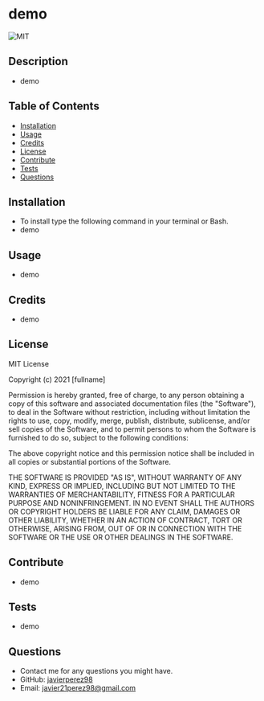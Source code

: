 # demo

![MIT](https://img.shields.io/github/license/microsoft/vscode)

## Description

<!-- Provide a short description explaining the what, why, and how of your project.
What was your motivation? Why did you build this project? What problem does it solve? What did you learn? -->

- demo

## Table of Contents

- [Installation](#installation)
- [Usage](#usage)
- [Credits](#credits)
- [License](#license)
- [Contribute](#contribute)
- [Tests](#tests)
- [Questions](#questions)

## Installation

<!-- What are the steps required to install your project? Provide a step-by-step description of how to get the development environment running. -->

- To install type the following command in your terminal or Bash.
- demo

## Usage

<!-- Provide instructions and examples for use. Include screenshots as needed. -->

- demo

## Credits

<!-- List your collaborators, if any, with links to their GitHub profiles. Links to websites or resources. -->

- demo

## License

<!-- If you need help choosing a license, refer to https://choosealicense.com/ -->

MIT License

Copyright (c) 2021 [fullname]

Permission is hereby granted, free of charge, to any person obtaining a copy
of this software and associated documentation files (the "Software"), to deal
in the Software without restriction, including without limitation the rights
to use, copy, modify, merge, publish, distribute, sublicense, and/or sell
copies of the Software, and to permit persons to whom the Software is
furnished to do so, subject to the following conditions:

The above copyright notice and this permission notice shall be included in all
copies or substantial portions of the Software.

THE SOFTWARE IS PROVIDED "AS IS", WITHOUT WARRANTY OF ANY KIND, EXPRESS OR
IMPLIED, INCLUDING BUT NOT LIMITED TO THE WARRANTIES OF MERCHANTABILITY,
FITNESS FOR A PARTICULAR PURPOSE AND NONINFRINGEMENT. IN NO EVENT SHALL THE
AUTHORS OR COPYRIGHT HOLDERS BE LIABLE FOR ANY CLAIM, DAMAGES OR OTHER
LIABILITY, WHETHER IN AN ACTION OF CONTRACT, TORT OR OTHERWISE, ARISING FROM,
OUT OF OR IN CONNECTION WITH THE SOFTWARE OR THE USE OR OTHER DEALINGS IN THE
SOFTWARE.

## Contribute

<!-- If you created an application or package and would like other developers to contribute it, you can include guidelines for how to do so. -->

- demo

## Tests

<!-- If your project has any tests provide examples on how to run them here. -->

- demo

## Questions

- Contact me for any questions you might have.
- GitHub: [javierperez98](https://github.com/javierperez98)
- Email: javier21perez98@gmail.com
